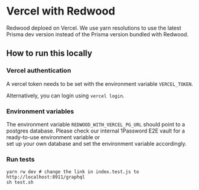 # Vercel with Redwood

Redwood deploed on Vercel. We use yarn resolutions to use the latest Prisma dev version instead of the Prisma version bundled with Redwood.

## How to run this locally

### Vercel authentication

A vercel token needs to be set with the environment variable `VERCEL_TOKEN`.

Alternatively, you can login using `vercel login`.

### Environment variables

The environment variable `REDWOOD_WITH_VERCEL_PG_URL` should point to a postgres database.
Please check our internal 1Password E2E vault for a ready-to-use environment variable or  
set up your own database and set the environment variable accordingly.

### Run tests

```shell script
yarn rw dev # change the link in index.test.js to http://localhost:8911/graphql
sh test.sh
```
